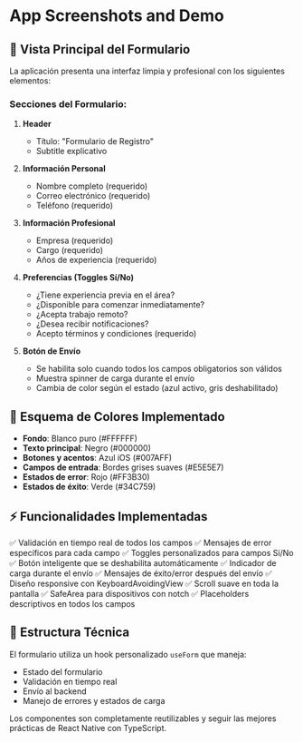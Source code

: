 # App Screenshots and Demo

## 📱 Vista Principal del Formulario

La aplicación presenta una interfaz limpia y profesional con los siguientes elementos:

### Secciones del Formulario:

1. **Header**
   - Título: "Formulario de Registro"
   - Subtitle explicativo

2. **Información Personal**
   - Nombre completo (requerido)
   - Correo electrónico (requerido) 
   - Teléfono (requerido)

3. **Información Profesional**
   - Empresa (requerido)
   - Cargo (requerido)
   - Años de experiencia (requerido)

4. **Preferencias (Toggles Sí/No)**
   - ¿Tiene experiencia previa en el área?
   - ¿Disponible para comenzar inmediatamente?
   - ¿Acepta trabajo remoto?
   - ¿Desea recibir notificaciones?
   - Acepto términos y condiciones (requerido)

5. **Botón de Envío**
   - Se habilita solo cuando todos los campos obligatorios son válidos
   - Muestra spinner de carga durante el envío
   - Cambia de color según el estado (azul activo, gris deshabilitado)

## 🎨 Esquema de Colores Implementado

- **Fondo**: Blanco puro (#FFFFFF)
- **Texto principal**: Negro (#000000) 
- **Botones y acentos**: Azul iOS (#007AFF)
- **Campos de entrada**: Bordes grises suaves (#E5E5E7)
- **Estados de error**: Rojo (#FF3B30)
- **Estados de éxito**: Verde (#34C759)

## ⚡ Funcionalidades Implementadas

✅ Validación en tiempo real de todos los campos
✅ Mensajes de error específicos para cada campo
✅ Toggles personalizados para campos Sí/No
✅ Botón inteligente que se deshabilita automáticamente
✅ Indicador de carga durante el envío
✅ Mensajes de éxito/error después del envío
✅ Diseño responsive con KeyboardAvoidingView
✅ Scroll suave en toda la pantalla
✅ SafeArea para dispositivos con notch
✅ Placeholders descriptivos en todos los campos

## 🔧 Estructura Técnica

El formulario utiliza un hook personalizado `useForm` que maneja:
- Estado del formulario
- Validación en tiempo real
- Envío al backend
- Manejo de errores y estados de carga

Los componentes son completamente reutilizables y seguir las mejores prácticas de React Native con TypeScript.